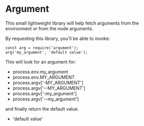 # Argument

This small lightweight library will 
help fetch arguments from the environment
or from the node arguments.

By requesting this library, you'll be able
to invoke:

```nodemon
const arg = require('argument');
arg('my_argument', 'default value');
```

This will look for an argument for:

- process.env.my_argument
- process.env.MY_ARGUMENT
- process.argv['-MY_ARGUMENT']
- process.argv['--MY_ARGUMENT']
- process.argv['-my_argument']
- process.argv['--my_argument']

and finally return the default value.

- 'default value'


